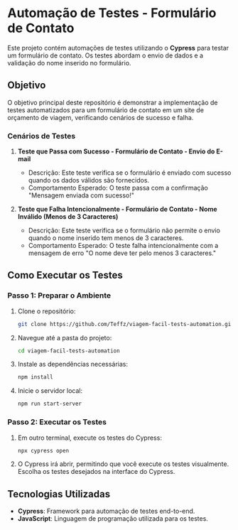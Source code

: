 # Automação de Testes - Formulário de Contato

Este projeto contém automações de testes utilizando o **Cypress** para testar um formulário de contato. Os testes abordam o envio de dados e a validação do nome inserido no formulário.

## Objetivo

O objetivo principal deste repositório é demonstrar a implementação de testes automatizados para um formulário de contato em um site de orçamento de viagem, verificando cenários de sucesso e falha.

### Cenários de Testes

1. **Teste que Passa com Sucesso - Formulário de Contato - Envio do E-mail**  
   - Descrição: Este teste verifica se o formulário é enviado com sucesso quando os dados válidos são fornecidos.
   - Comportamento Esperado: O teste passa com a confirmação "Mensagem enviada com sucesso!"

2. **Teste que Falha Intencionalmente - Formulário de Contato - Nome Inválido (Menos de 3 Caracteres)**  
   - Descrição: Este teste verifica se o formulário não permite o envio quando o nome inserido tem menos de 3 caracteres. 
   - Comportamento Esperado: O teste falha intencionalmente com a mensagem de erro "O nome deve ter pelo menos 3 caracteres."

## Como Executar os Testes

### Passo 1: Preparar o Ambiente

1. Clone o repositório:
    ```bash
    git clone https://github.com/Teffz/viagem-facil-tests-automation.git
    ```

2. Navegue até a pasta do projeto:
    ```bash
    cd viagem-facil-tests-automation
    ```

3. Instale as dependências necessárias:
    ```bash
    npm install
    ```

4. Inicie o servidor local:
    ```bash
    npm run start-server
    ```

### Passo 2: Executar os Testes

1. Em outro terminal, execute os testes do Cypress:
    ```bash
    npx cypress open
    ```

2. O Cypress irá abrir, permitindo que você execute os testes visualmente. Escolha os testes desejados na interface do Cypress.

## Tecnologias Utilizadas

- **Cypress**: Framework para automação de testes end-to-end.
- **JavaScript**: Linguagem de programação utilizada para os testes.

